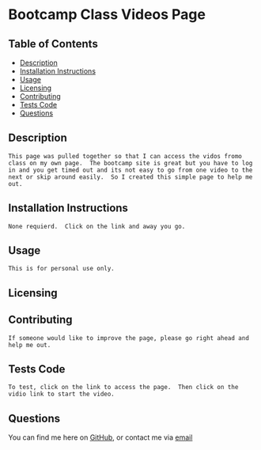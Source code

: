 
# Bootcamp Class Videos Page 
  


## Table of Contents 
- [Description](#description)
- [Installation Instructions](#installation-instructions)
- [Usage](#usage)
- [Licensing](#licensing)
- [Contributing](#contributing)
- [Tests Code](#tests-code)
- [Questions](#questions)
    
## Description
    This page was pulled together so that I can access the vidos fromo class on my own page.  The bootcamp site is great but you have to log in and you get timed out and its not easy to go from one video to the next or skip around easily.  So I created this simple page to help me out.
    
## Installation Instructions 
    None requierd.  Click on the link and away you go.

## Usage
    This is for personal use only.
    
## Licensing
      

    
## Contributing
    If someone would like to improve the page, please go right ahead and help me out.
    
## Tests Code
    To test, click on the link to access the page.  Then click on the vidio link to start the video.
    
## Questions
    
You can find me here on [GitHub](http://github.com/daze77), or contact me via [email](mailto:daze77@gmail.com)  
    